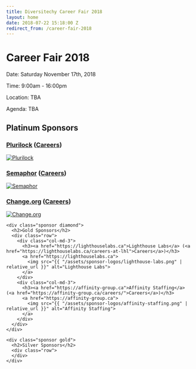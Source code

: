 ```yaml
---
title: Diversitechy Career Fair 2018
layout: home
date: 2018-07-22 15:18:00 Z
redirect_from: /career-fair-2018
---
```


<div class="">
  <h1>Career Fair 2018</h1>

  <div class="info container-fluid">
    <div class="info-detail">
      <p>Date: Saturday November 17th, 2018</p>
      <p>Time: 9:00am - 16:00pm</p>
      <p>Location: TBA</p>
      <p>Agenda: TBA</p>
    </div>
  </div>

  <div class="sponsors container-fluid">
    <div class="sponsor platinum">
      <h2>Platinum Sponsors</h2>
      <div class="row">
        <div class="col-md-4">
          <h3><a href="https://www.plurilock.com">Plurilock</a> (<a href="https://www.plurilock.com/company/careers/">Careers</a>)</h3>
          <a href="https://www.plurilock.com">
            <img src="{{ "/assets/sponsor-logos/plurilock.png" | relative_url }}" alt="Plurilock">
          </a>
        </div>
        <div class="col-md-4">
          <h3><a href="https://semaphoresolutions.com">Semaphor</a> (<a href="https://semaphoresolutions.com/careers/">Careers</a>)</h3>
          <a href="https://semaphoresolutions.com">
            <img src="{{ "/assets/sponsor-logos/semaphor.png" | relative_url }}" alt="Semaphor">
            </a>
        </div>
        <div class="col-md-4">
          <h3><a href="https://www.change.org">Change.org</a> (<a href="https://www.change.org/careers/">Careers</a>)</h3>
          <a href="https://www.change.org">
            <img src="{{ "/assets/sponsor-logos/change-org.png" | relative_url }}" alt="Change.org">
          </a>
        </div>
      </div>
    </div>

    <div class="sponsor diamond">
      <h2>Gold Sponsors</h2>
      <div class="row">
        <div class="col-md-3">
          <h3><a href="https://lighthouselabs.ca">Lighthouse Labs</a> (<a href="https://lighthouselabs.ca/careers-at-lhl">Careers</a>)</h3>
          <a href="https://lighthouselabs.ca">
            <img src="{{ "/assets/sponsor-logos/lighthouse-labs.png" | relative_url }}" alt="Lighthouse Labs">
          </a>
        </div>
        <div class="col-md-3">
          <h3><a href="https://affinity-group.ca">Affinity Staffing</a> (<a href="https://affinity-group.ca/careers/">Careers</a>)</h3>
          <a href="https://affinity-group.ca">
            <img src="{{ "/assets/sponsor-logos/affinity-staffing.png" | relative_url }}" alt="Affinity Staffing">
          </a>
        </div>
      </div>
    </div>

    <div class="sponsor gold">
      <h2>Silver Sponsors</h2>
      <div class="row">
      </div>
    </div>
  </div>
</div>

